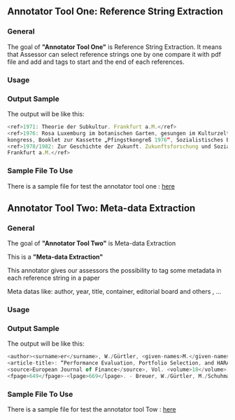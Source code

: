 ## Annotator Tool One: Reference String Extraction
### General
The goal of **"Annotator Tool One"** is Reference String Extraction. It means that Assessor can select reference strings one by one compare it with pdf file and  add <ref> and </ref> tags to start and the end of each references.

### Usage

### Output Sample
The output will be like this:
```javascript
<ref>1971: Theorie der Subkultur. Frankfurt a.M.</ref>
<ref>1976: Rosa Luxemburg im botanischen Garten, gesungen im Kulturzelt aufdem Pfingst­
kongress, Booklet zur Kassette „Pfingstkongreß 1976“, Sozialistisches Bürol985</ref>
<ref>1978/1982: Zur Geschichte der Zukunft. Zukunftsforschung und Sozialismus, Band 1.
Frankfurt a.M.</ref>
```
### Sample File To Use
There is a sample file for test the annotator tool one : [here](https://github.com/exciteproject/Annotator_tool/blob/master/TestFiles/anno1/47351.txt)

## Annotator Tool Two: Meta-data Extraction
### General
The goal of **"Annotator Tool Two"** is Meta-data Extraction

This is a **"Meta-data Extraction"**

This annotator gives our assessors the possibility to tag some metadata in each reference string in a paper

Meta datas like: author, year, title, container, editorial board and others , ...

### Usage

### Output Sample
The output will be like this:

```javascript
<author><surname>er</surname>, W./Gürtler, <given-names>M.</given-names></author> (<year>2006</year>)
<article-title>: “Performance Evaluation, Portfolio Selection, and HARA Utility”</article-title>, 
<source>European Journal of Finance</source>, Vol. <volume>18</volume>, pp. 
<fpage>649</fpage>-<lpage>669</lpage>. - Breuer, W./Gürtler, M./Schuhmacher,
```
### Sample File To Use
There is a sample file for test the annotator tool Tow : [here](https://github.com/exciteproject/Annotator_tool/blob/master/TestFiles/anno2/17094-6710.txt)